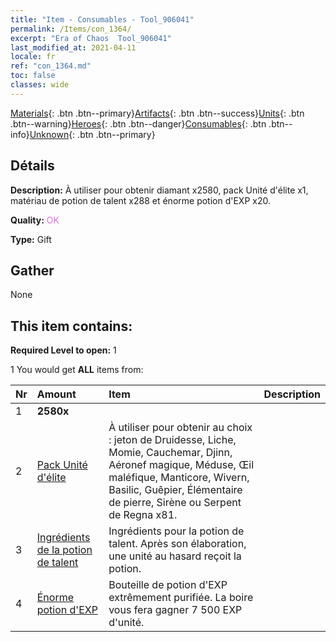 ```yaml
---
title: "Item - Consumables - Tool_906041"
permalink: /Items/con_1364/
excerpt: "Era of Chaos  Tool_906041"
last_modified_at: 2021-04-11
locale: fr
ref: "con_1364.md"
toc: false
classes: wide
---
```

 [Materials](/fr/Items/){: .btn .btn--primary}[Artifacts](/fr/Items/Artifacts/){: .btn .btn--success}[Units](/fr/Items/Units/){: .btn .btn--warning}[Heroes](/fr/Items/Heroes/){: .btn .btn--danger}[Consumables](/fr/Items/Consumables/){: .btn .btn--info}[Unknown](/fr/Items/Unknown/){: .btn .btn--primary}

## Détails
 **Description:** À utiliser pour obtenir diamant x2580, pack Unité d'élite x1, matériau de potion de talent x288 et énorme potion d'EXP x20.

 **Quality:** <span style="color: #DA70D6">OK</span>

 **Type:** Gift

## Gather

  None

## This item contains:

 **Required Level to open:** 1

 1 You would get **ALL** items  from:

  | Nr | Amount |     Item    | Description |
  |:---|:-------|:------------|:-----------:|
  | 1 |  **2580x** | <i class="fas fa-gem"/> |  | 
  | 2 | [Pack Unité d'élite](/fr/Items/con_1365/) | À utiliser pour obtenir au choix : jeton de Druidesse, Liche, Momie, Cauchemar, Djinn, Aéronef magique, Méduse, Œil maléfique, Manticore, Wivern, Basilic, Guêpier, Élémentaire de pierre, Sirène ou Serpent de Regna x81. | 
  | 3 | [Ingrédients de la potion de talent](/fr/Items/con_1120/) | Ingrédients pour la potion de talent. Après son élaboration, une unité au hasard reçoit la potion. | 
  | 4 | [Énorme potion d'EXP](/fr/Items/con_703/) | Bouteille de potion d'EXP extrêmement purifiée. La boire vous fera gagner 7 500 EXP d'unité. | 
